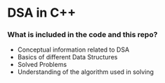 # DSA in C++

### What is included in the code and this repo?

- Conceptual information related to DSA
- Basics of different Data Structures
- Solved Problems
- Understanding of the algorithm used in solving
